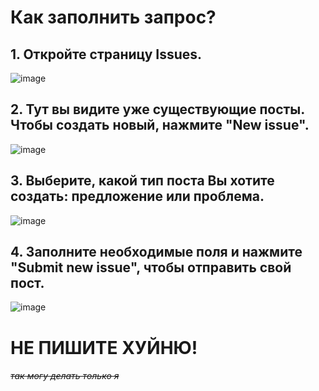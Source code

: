 # Как заполнить запрос?

## 1. Откройте страницу Issues.
![image](https://github.com/OSPA-Industries/Dice/assets/50082485/9438359c-e466-4818-bf12-050c3d554743)

## 2. Тут вы видите уже существующие посты. Чтобы создать новый, нажмите "New issue".
![image](https://github.com/OSPA-Industries/Dice/assets/50082485/4bbcc4fa-9364-4ebc-8e04-e74675e6ae63)

## 3. Выберите, какой тип поста Вы хотите создать: предложение или проблема.
![image](https://github.com/OSPA-Industries/Dice/assets/50082485/3252e5ce-da37-48c0-93c3-4cfe4ea18ec5)

## 4. Заполните необходимые поля и нажмите "Submit new issue", чтобы отправить свой пост.
![image](https://github.com/OSPA-Industries/Dice/assets/50082485/e693346c-1734-4217-8d20-7059f3a3bd76)

# НЕ ПИШИТЕ ХУЙНЮ!

######  ~~так могу делать только я~~
